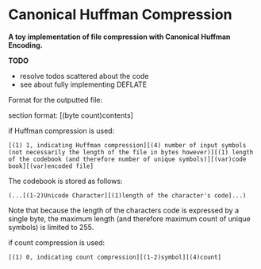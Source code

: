 # Canonical Huffman Compression

**A toy implementation of file compression with Canonical Huffman Encoding.**

__TODO__

* resolve todos scattered about the code
* see about fully implementing DEFLATE

Format for the outputted file:

section format: [(byte count)contents]

if Huffman compression is used:

```[(1) 1, indicating Huffman compression][(4) number of input symbols (not necessarily the length of the file in bytes however)][(1) length of the codebook (and therefore number of unique symbols)][(var)code book][(var)encoded file]```

The codebook is stored as follows:

```(...[(1-2)Unicode Character][(1)length of the character's code]...)```

Note that because the length of the characters code is expressed
by a single byte, the maximum length (and therefore maximum count
of unique symbols) is limited to 255.

if count compression is used:

```[(1) 0, indicating count compression][(1-2)symbol][(4)count]```